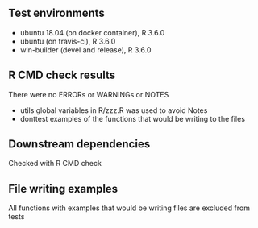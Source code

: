 ## Test environments
* ubuntu 18.04 (on docker container), R 3.6.0
* ubuntu (on travis-ci), R 3.6.0
* win-builder (devel and release), R 3.6.0

## R CMD check results
There were no ERRORs or WARNINGs or NOTES

  * utils global variables in R/zzz.R was used to avoid Notes
  * donttest examples of the functions that would be writing to the files

## Downstream dependencies
Checked with R CMD check

## File writing examples

All functions with examples that would be writing files are excluded from tests
